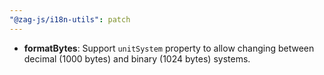 ```yaml
---
"@zag-js/i18n-utils": patch
---
```


- **formatBytes**: Support `unitSystem` property to allow changing between decimal (1000 bytes) and binary (1024 bytes)
  systems.
